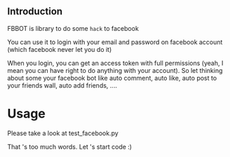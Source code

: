 ## Introduction
FBBOT is library to do some `hack` to facebook

You can use it to login with your email and password on facebook account (which
facebook never let you do it)

When you login, you can get an access token with full permissions (yeah, I mean
you can have right to do anything with your account). So let thinking about some
your facebook bot like auto comment, auto like, auto post to your friends wall,
auto add friends, ....

# Usage
Please take a look at test_facebook.py


That 's too much words. Let 's start code :)
